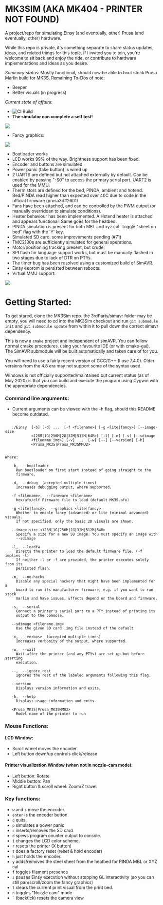 # MK3SIM (AKA MK404 - PRINTER NOT FOUND)
A project/repo for simulating Einsy (and eventually, other) Prusa (and eventually, other) hardware.

While this repo is private, it's something separate to share status updates, ideas, and related things for this topic. If I invited you to join, you're welcome to sit back and enjoy the ride, or contribute to hardware implementations and ideas as you desire.

*Summary status:* Mostly functional, should now be able to boot stock Prusa Marlin build for MK3S.
Remaining To-Dos of note:
- Beeper
- Better visuals (in progress)

*Current state of affairs*:
- ![CI Build](https://github.com/vintagepc/MK3SIM/workflows/CI%20Build/badge.svg)
- **The simulator can complete a self test!**


![](https://user-images.githubusercontent.com/53943260/80157964-63404880-8595-11ea-9bfe-55668a0d4807.png)

- Fancy graphics:

![](images/Advanced_gfx.png)

- Bootloader works
- LCD works 99% of the way. Brightness support has been fixed.
- Encoder and buttons are simulated
- Power panic (fake button) is wired up
- 2 UARTS are defined but not attached externally by default. Can be enabled by passing "-S0" to access the primary serial port. UART2 is used for the MMU.
- Thermistors are defined for the bed, PINDA, ambient and hotend. Bed/PINDA read higher than expected over 40C due to code in the official firmware (prusa3d#2601)
- Fans have been attached, and can be controlled by the PWM output (or manually overridden to simulate conditions).
- Heater behaviour has been implemented. A Hotend heater is attached and appears functional. Same goes for the heatbed.
- PINDA simulation is present for both MBL and xyz cal. Toggle "sheet on bed" flag with the 'Y' key.
- Simulated SD card, some improvements pending (#71)
- TMC2130s are sufficiently simulated for general operations.
- Motor/positioning tracking present, but crude.
- SPI flash for language support works, but must be manually flashed in two stages due to lack of DTR on PTYs.
- The timer bug has been resolved using a customized build of SimAVR.
- Einsy eeprom is persisted between reboots.
- Virtual MMU support:

![](images/MMU2.png)

# Getting Started:

To get stared, clone the MK3Sim repo. the 3rdParty/simavr folder may be empty, you will need to cd into the MK3Sim checkout and run `git submodule init` and `git submodule update` from within it to pull down the correct simavr dependency.

This is now a `cmake` project and independent of simAVR. You can follow normal cmake procedures, using your favourite IDE (or with cmake-gui). The SimAVR submodule will be built automatically and taken care of for you.

You will need to use a fairly recent version of GCC/G++ (I use 7.4.0). Older versions from the 4.8 era may not support some of the syntax used.

Windows is not officially supported/maintained but current status (as of May 2020) is that you can build and execute the program using Cygwin with the appropriate dependencies.

### Command line arguments:
- Current arguments can be viewed with the -h flag, should this README become outdated.
```

   ./Einsy  [-b] [-d] ...  [-f <filename>] [-g <lite|fancy>] [--image-size
            <128M|1G|256M|2G|32M|512M|64M>] [-l] [-n] [-s] [--sdimage
            <filename.img>] [-v] ...  [-w] [--] [--version] [-h]
            <Prusa_MK3S|Prusa_MK3SMMU2>


Where:

   -b,  --bootloader
     Run bootloader on first start instead of going straight to the
     firmware.

   -d,  --debug  (accepted multiple times)
     Increases debugging output, where supported.

   -f <filename>,  --firmware <filename>
     hex/afx/elf Firmware file to load (default MK3S.afx)

   -g <lite|fancy>,  --graphics <lite|fancy>
     Whether to enable fancy (advanced) or lite (minimal advanced) visuals.
     If not specified, only the basic 2D visuals are shown.

   --image-size <128M|1G|256M|2G|32M|512M|64M>
     Specify a size for a new SD image. You must specify an image with
     --sdimage

   -l,  --loadfw
     Directs the printer to load the default firmware file. (-f implies -l)
     If neither -l or -f are provided, the printer executes solely from its
     persisted flash.

   -n,  --no-hacks
     Disable any special hackery that might have been implemented for a
     board to run its manufacturer firmware, e.g. if you want to run stock
     marlin and have issues. Effects depend on the board and firmware.

   -s,  --serial
     Connect a printer's serial port to a PTY instead of printing its
     output to the console.

   --sdimage <filename.img>
     Use the given SD card .img file instead of the default

   -v,  --verbose  (accepted multiple times)
     Increases verbosity of the output, where supported.

   -w,  --wait
     Wait after the printer (and any PTYs) are set up but before starting
     execution.

   --,  --ignore_rest
     Ignores the rest of the labeled arguments following this flag.

   --version
     Displays version information and exits.

   -h,  --help
     Displays usage information and exits.

   <Prusa_MK3S|Prusa_MK3SMMU2>
     Model name of the printer to run
```
### Mouse Functions:
#### LCD Window:
- Scroll wheel moves the encoder.
- Left button down/up controls click/release
#### Printer visualization Window (when not in nozzle-cam mode):
- Left button: Rotate
- Middle button: Pan
- Right button & scroll wheel: Zoom/Z travel

### Key functions:
- `w` and `s` move the encoder.
- `enter` is the encoder button
- `q` quits.
- `p` simulates a power panic
- `c` inserts/removes the SD card
- `d` spews program counter output to console.
- `1` changes the LCD color scheme.
- `r` resets the printer (X button)
- `t` does a factory reset (reset & hold encoder)
- `h` just holds the encoder.
- `y` adds/removes the steel sheet from the heatbed for PINDA MBL or XYZ cal
- `f` toggles filament presence
- `z` pauses Einsy execution without stopping GL interactivity (so you can still pan/scroll/zoom the fancy graphics)
- `l` clears the current print visual from the print bed.
- `n` toggles "Nozzle cam" mode
- `` ` `` (backtick) resets the camera view
